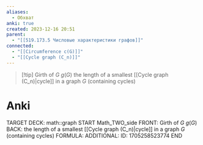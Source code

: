 ```yaml
---
aliases:
  - Обхват
anki: true
created: 2023-12-16 20:51
parent:
  - "[[519.173.5 Числовые характеристики графов]]"
connected:
  - "[[Circumference c(G)]]"
  - "[[Cycle graph (C_n)]]"
---
```


> [!tip] Girth of $G$ $g(G)$
> the length of a smallest [[Cycle graph (C_n)|cycle]]  in a graph $G$ (containing cycles)



# Anki
TARGET DECK: math::graph
START
Math_TWO_side
FRONT: Girth of $G$ $g(G)$
BACK: the length of a smallest [[Cycle graph (C_n)|cycle]]  in a graph $G$ (containing cycles)
FORMULA: 
ADDITIONAL:
ID: 1705258523774
END









